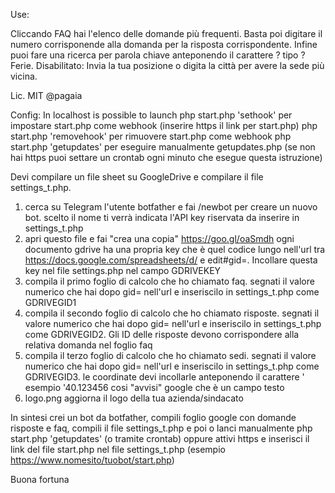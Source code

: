 
Use:

Cliccando FAQ hai l'elenco delle domande più frequenti. Basta poi digitare il numero corrisponende alla domanda per la risposta corrispondente. Infine puoi fare una ricerca per parola chiave anteponendo il carattere ? tipo ?Ferie.
Disabilitato: Invia la tua posizione o digita la città per avere la sede più vicina. 

Lic. MIT @pagaia


Config:
In localhost is possible to launch
php start.php 'sethook' per impostare start.php come webhook (inserire https il link per start.php)
php start.php 'removehook' per rimuovere start.php come webhook
php start.php 'getupdates' per eseguire manualmente getupdates.php (se non hai https puoi settare un crontab ogni minuto che esegue questa istruzione)


Devi compilare un file sheet su GoogleDrive e compilare il file settings_t.php.

1) cerca su Telegram l'utente botfather e fai /newbot per creare un nuovo bot. scelto il nome ti verrà indicata l'API key riservata da inserire in settings_t.php
2) apri questo file e fai "crea una copia" https://goo.gl/oaSmdh ogni documento gdrive ha una propria key che è quel codice lungo nell'url tra https://docs.google.com/spreadsheets/d/ e edit#gid=. Incollare questa key nel file settings.php nel campo GDRIVEKEY 
3) compila il primo foglio di calcolo che ho chiamato faq. segnati il valore numerico che hai dopo gid= nell'url e inseriscilo in settings_t.php come GDRIVEGID1
4) compila il secondo foglio di calcolo che ho chiamato risposte. segnati il valore numerico che hai dopo gid= nell'url e inseriscilo in settings_t.php come GDRIVEGID2. Gli ID delle risposte devono corrispondere alla relativa domanda nel foglio faq
5) compila il terzo foglio di calcolo che ho chiamato sedi. segnati il valore numerico che hai dopo gid= nell'url e inseriscilo in settings_t.php come GDRIVEGID3. le coordinate devi incollarle anteponendo il carattere ' esempio '40.123456 cosi "avvisi" google che è un campo testo
6) logo.png aggiorna il logo della tua azienda/sindacato

In sintesi crei un bot da botfather, compili foglio google con domande risposte e faq, compili il file settings_t.php e poi o lanci manualmente php start.php 'getupdates' (o tramite crontab) oppure attivi https e inserisci il link del file start.php nel file settings_t.php (esempio https://www.nomesito/tuobot/start.php)




Buona fortuna
